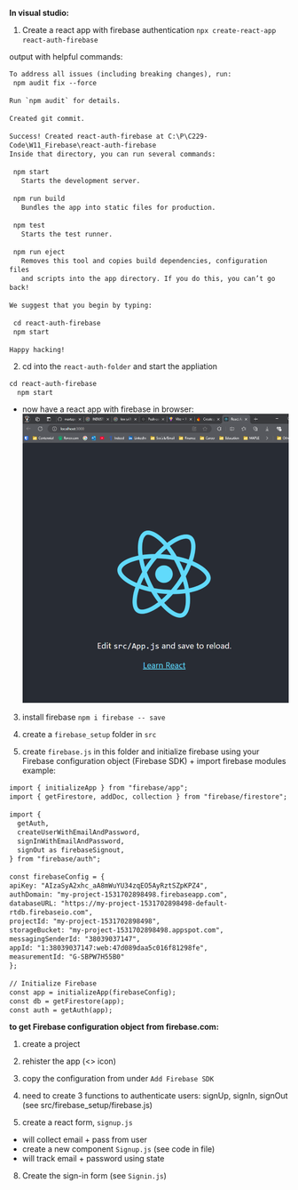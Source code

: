 **In visual studio:**
1. Create a react app with firebase authentication 
 `npx create-react-app react-auth-firebase`

 output with helpful commands:
 ```
 To address all issues (including breaking changes), run:
  npm audit fix --force

Run `npm audit` for details.

Created git commit.

Success! Created react-auth-firebase at C:\P\C229-Code\W11_Firebase\react-auth-firebase
Inside that directory, you can run several commands:

  npm start
    Starts the development server.

  npm run build
    Bundles the app into static files for production.

  npm test
    Starts the test runner.

  npm run eject
    Removes this tool and copies build dependencies, configuration files
    and scripts into the app directory. If you do this, you can’t go back!

We suggest that you begin by typing:

  cd react-auth-firebase
  npm start

Happy hacking!
```

2. cd into the `react-auth-folder` and start the appliation 
```
cd react-auth-firebase
  npm start
```
- now have a react app with firebase in browser:
![alt text](image.png)

3. install firebase 
`npm i firebase -- save`

4. create a `firebase_setup` folder in `src`

5. create `firebase.js` in this folder and initialize firebase using your Firebase configuration object (Firebase SDK) + import firebase modules 
example:
```
import { initializeApp } from "firebase/app";
import { getFirestore, addDoc, collection } from "firebase/firestore";

import {
  getAuth,
  createUserWithEmailAndPassword,
  signInWithEmailAndPassword,
  signOut as firebaseSignout,
} from "firebase/auth";

const firebaseConfig = {
apiKey: "AIzaSyA2xhc_aA8mWuYU34zqEO5AyRztSZpKPZ4",
authDomain: "my-project-1531702898498.firebaseapp.com",
databaseURL: "https://my-project-1531702898498-default-rtdb.firebaseio.com",
projectId: "my-project-1531702898498",
storageBucket: "my-project-1531702898498.appspot.com",
messagingSenderId: "38039037147",
appId: "1:38039037147:web:47d089daa5c016f81298fe",
measurementId: "G-SBPW7H55B0"
};

// Initialize Firebase
const app = initializeApp(firebaseConfig);
const db = getFirestore(app);
const auth = getAuth(app);
```

  **to get Firebase configuration object from firebase.com:**
  1. create a project
  2. rehister the app (<> icon)
  3. copy the configuration from under `Add Firebase SDK`

6. need to create 3 functions to authenticate users: signUp, signIn, signOut (see src/firebase_setup/firebase.js)
   
7. create a react form, `signup.js`
  - will collect email + pass from user 
  - create a new component `Signup.js` (see code in file)
  - will track email + password using state 

8. Create the sign-in form (see `Signin.js`)